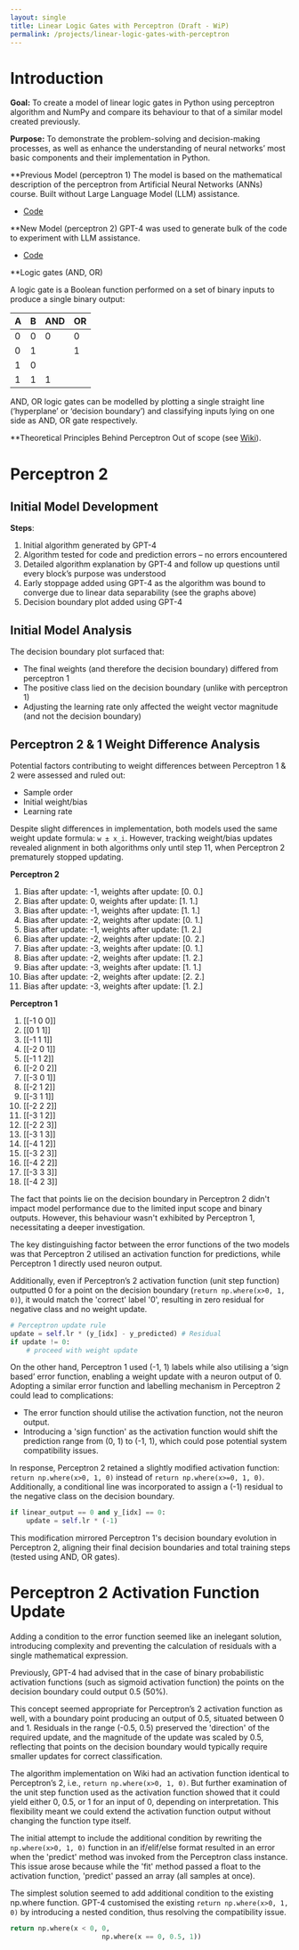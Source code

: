```yaml
---
layout: single
title: Linear Logic Gates with Perceptron (Draft - WiP)
permalink: /projects/linear-logic-gates-with-perceptron
---
```


# Introduction

**Goal:** To create a model of linear logic gates in Python using perceptron algorithm and NumPy and compare its behaviour to that of a similar model created previously.

**Purpose:** To demonstrate the problem-solving and decision-making processes, as well as enhance the understanding of neural networks’ most basic components and their implementation in Python.

**Previous Model (perceptron 1)
The model is based on the mathematical description of the perceptron from Artificial Neural Networks (ANNs) course. Built without Large Language Model (LLM) assistance.
- [Code](url-to-code)

**New Model (perceptron 2)
GPT-4 was used to generate bulk of the code to experiment with LLM assistance.
- [Code](url-to-code)

**Logic gates (AND, OR)

A logic gate is a Boolean function performed on a set of binary inputs to produce a single binary output:

| A | B | AND | OR |
|---|---|-----|----|
| 0 | 0 |  0  | 0  |
| 0 | 1 |     | 1  |
| 1 | 0 |     |    |
| 1 | 1 |  1  |    |

AND, OR logic gates can be modelled by plotting a single straight line (‘hyperplane’ or ‘decision boundary’) and classifying inputs lying on one side as AND, OR gate respectively.

**Theoretical Principles Behind Perceptron
Out of scope (see [Wiki](url-to-wiki)).

# Perceptron 2

## Initial Model Development

**Steps**:

1. Initial algorithm generated by GPT-4
2. Algorithm tested for code and prediction errors – no errors encountered
3. Detailed algorithm explanation by GPT-4 and follow up questions until every block’s purpose was understood
4. Early stoppage added using GPT-4 as the algorithm was bound to converge due to linear data separability (see the graphs above)
5. Decision boundary plot added using GPT-4

## Initial Model Analysis

The decision boundary plot surfaced that:

- The final weights (and therefore the decision boundary) differed from perceptron 1
- The positive class lied on the decision boundary (unlike with perceptron 1)
- Adjusting the learning rate only affected the weight vector magnitude (and not the decision boundary)

## Perceptron 2 & 1 Weight Difference Analysis

Potential factors contributing to weight differences between Perceptron 1 & 2 were assessed and ruled out:

- Sample order
- Initial weight/bias
- Learning rate

Despite slight differences in implementation, both models used the same weight update formula: `w ± x_i`. However, tracking weight/bias updates revealed alignment in both algorithms only until step 11, when Perceptron 2 prematurely stopped updating.

**Perceptron 2**

1. Bias after update: -1, weights after update: [0. 0.]
2. Bias after update: 0, weights after update: [1. 1.]
3. Bias after update: -1, weights after update: [1. 1.]
4. Bias after update: -2, weights after update: [0. 1.]
5. Bias after update: -1, weights after update: [1. 2.]
6. Bias after update: -2, weights after update: [0. 2.]
7. Bias after update: -3, weights after update: [0. 1.]
8. Bias after update: -2, weights after update: [1. 2.]
9. Bias after update: -3, weights after update: [1. 1.]
10. Bias after update: -2, weights after update: [2. 2.]
11. Bias after update: -3, weights after update: [1. 2.]

**Perceptron 1**

1. [[-1  0  0]]
2. [[0 1 1]]
3. [[-1  1  1]]
4. [[-2  0  1]]
5. [[-1  1  2]]
6. [[-2  0  2]]
7. [[-3  0  1]]
8. [[-2  1  2]]
9. [[-3  1  1]]
10. [[-2  2  2]]
11. [[-3  1  2]]
12. [[-2  2  3]]
13. [[-3  1  3]]
14. [[-4  1  2]]
15. [[-3  2  3]]
16. [[-4  2  2]]
17. [[-3  3  3]]
18. [[-4  2  3]]

The fact that points lie on the decision boundary in Perceptron 2 didn't impact model performance due to the limited input scope and binary outputs. However, this behaviour wasn't exhibited by Perceptron 1, necessitating a deeper investigation.

The key distinguishing factor between the error functions of the two models was that Perceptron 2 utilised an activation function for predictions, while Perceptron 1 directly used neuron output.

Additionally, even if Perceptron’s 2 activation function (unit step function) outputted 0 for a point on the decision boundary (`return np.where(x>0, 1, 0)`), it would match the 'correct' label '0', resulting in zero residual for negative class and no weight update.

```python
# Perceptron update rule
update = self.lr * (y_[idx] - y_predicted) # Residual
if update != 0:
    # proceed with weight update
```

On the other hand, Perceptron 1 used (-1, 1) labels while also utilising a ‘sign based’ error function, enabling a weight update with a neuron output of 0. Adopting a similar error function and labelling mechanism in Perceptron 2 could lead to complications:

- The error function should utilise the activation function, not the neuron output.
- Introducing a 'sign function' as the activation function would shift the prediction range from (0, 1) to (-1, 1), which could pose potential system compatibility issues.

In response, Perceptron 2 retained a slightly modified activation function: `return np.where(x>0, 1, 0)` instead of `return np.where(x>=0, 1, 0)`. Additionally, a conditional line was incorporated to assign a (-1) residual to the negative class on the decision boundary.

```python
if linear_output == 0 and y_[idx] == 0:
    update = self.lr * (-1)
```

This modification mirrored Perceptron 1's decision boundary evolution in Perceptron 2, aligning their final decision boundaries and total training steps (tested using AND, OR gates).

# Perceptron 2 Activation Function Update

Adding a condition to the error function seemed like an inelegant solution, introducing complexity and preventing the calculation of residuals with a single mathematical expression.

Previously, GPT-4 had advised that in the case of binary probabilistic activation functions (such as sigmoid activation function) the points on the decision boundary could output 0.5 (50%). 

This concept seemed appropriate for Perceptron’s 2 activation function as well, with a boundary point producing an output of 0.5, situated between 0 and 1. Residuals in the range (-0.5, 0.5) preserved the 'direction' of the required update, and the magnitude of the update was scaled by 0.5, reflecting that points on the decision boundary would typically require smaller updates for correct classification.

The algorithm implementation on Wiki had an activation function identical to Perceptron’s 2, i.e., `return np.where(x>0, 1, 0)`. But further examination of the unit step function used as the activation function showed that it could yield either 0, 0.5, or 1 for an input of 0, depending on interpretation. This flexibility meant we could extend the activation function output without changing the function type itself.

The initial attempt to include the additional condition by rewriting the `np.where(x>0, 1, 0)` function in an if/elif/else format resulted in an error when the 'predict' method was invoked from the Perceptron class instance. This issue arose because while the 'fit' method passed a float to the activation function, 'predict' passed an array (all samples at once).

The simplest solution seemed to add additional condition to the existing np.where  function. GPT-4 customised the existing `return np.where(x>0, 1, 0)` by introducing a nested condition, thus resolving the compatibility issue.

```python
return np.where(x < 0, 0, 
                       np.where(x == 0, 0.5, 1))
```	
